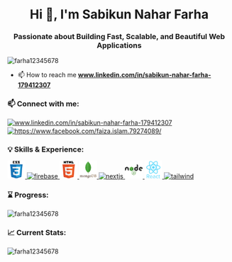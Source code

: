<h1 align="center">Hi 👋, I'm Sabikun Nahar Farha</h1>
<h3 align="center">Passionate about Building Fast, Scalable, and Beautiful Web Applications</h3>

<p align="left"> <img src="https://komarev.com/ghpvc/?username=farha12345678&label=Profile%20views&color=0e75b6&style=flat" alt="farha12345678" /> </p>

- 📫 How to reach me **www.linkedin.com/in/sabikun-nahar-farha-179412307**

<h3 align="left"> 📫 Connect with me:</h3>
<p align="left">
<a href="https://linkedin.com/in/www.linkedin.com/in/sabikun-nahar-farha-179412307" target="blank"><img align="center" src="https://raw.githubusercontent.com/rahuldkjain/github-profile-readme-generator/master/src/images/icons/Social/linked-in-alt.svg" alt="www.linkedin.com/in/sabikun-nahar-farha-179412307" height="30" width="40" /></a>
<a href="https://fb.com/https://www.facebook.com/faiza.islam.79274089/" target="blank"><img align="center" src="https://raw.githubusercontent.com/rahuldkjain/github-profile-readme-generator/master/src/images/icons/Social/facebook.svg" alt="https://www.facebook.com/faiza.islam.79274089/" height="30" width="40" /></a>
</p>

<h3 align="left">💡 Skills & Experience:</h3>
<p align="left"> <a href="https://www.w3schools.com/css/" target="_blank" rel="noreferrer"> <img src="https://raw.githubusercontent.com/devicons/devicon/master/icons/css3/css3-original-wordmark.svg" alt="css3" width="40" height="40"/> </a> <a href="https://firebase.google.com/" target="_blank" rel="noreferrer"> <img src="https://www.vectorlogo.zone/logos/firebase/firebase-icon.svg" alt="firebase" width="40" height="40"/> </a> <a href="https://www.w3.org/html/" target="_blank" rel="noreferrer"> <img src="https://raw.githubusercontent.com/devicons/devicon/master/icons/html5/html5-original-wordmark.svg" alt="html5" width="40" height="40"/> </a> <a href="https://www.mongodb.com/" target="_blank" rel="noreferrer"> <img src="https://raw.githubusercontent.com/devicons/devicon/master/icons/mongodb/mongodb-original-wordmark.svg" alt="mongodb" width="40" height="40"/> </a> <a href="https://nextjs.org/" target="_blank" rel="noreferrer"> <img src="https://cdn.worldvectorlogo.com/logos/nextjs-2.svg" alt="nextjs" width="40" height="40"/> </a> <a href="https://nodejs.org" target="_blank" rel="noreferrer"> <img src="https://raw.githubusercontent.com/devicons/devicon/master/icons/nodejs/nodejs-original-wordmark.svg" alt="nodejs" width="40" height="40"/> </a> <a href="https://reactjs.org/" target="_blank" rel="noreferrer"> <img src="https://raw.githubusercontent.com/devicons/devicon/master/icons/react/react-original-wordmark.svg" alt="react" width="40" height="40"/> </a> <a href="https://tailwindcss.com/" target="_blank" rel="noreferrer"> <img src="https://www.vectorlogo.zone/logos/tailwindcss/tailwindcss-icon.svg" alt="tailwind" width="40" height="40"/> </a> </p>
<h3 align="left">⌛ Progress:</h3>
<p><img align="center" src="https://github-readme-stats.vercel.app/api/top-langs?username=farha12345678&show_icons=true&locale=en&layout=compact" alt="farha12345678" /></p>


<h3 align="left">📈 Current Stats:</h3>
<p><img align="center" src="https://github-readme-streak-stats.herokuapp.com/?user=farha12345678&" alt="farha12345678" /></p>

